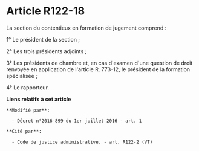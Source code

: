 # Article R122-18

La section du contentieux en formation de jugement comprend : 

1° Le président de la section ; 

2° Les trois présidents adjoints ; 

3° Les présidents de  chambre et, en cas d'examen d'une question de droit renvoyée en application de l'article R. 773-12, le
président de la formation spécialisée ; 

4° Le rapporteur.

**Liens relatifs à cet article**

	**Modifié par**:

	  - Décret n°2016-899 du 1er juillet 2016 - art. 1

	**Cité par**:

	  - Code de justice administrative. - art. R122-2 (VT)
